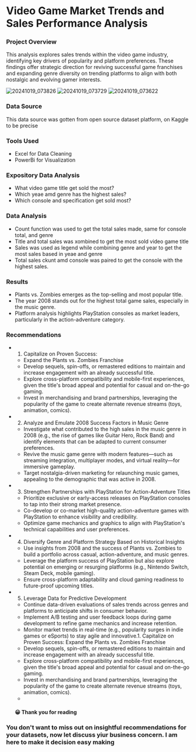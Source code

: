 # Video Game Market Trends and Sales Performance Analysis

### Project Overview 

This analysis explores sales trends within the video game industry, identifying key drivers of popularity and platform preferences. These findings offer strategic direction for reviving successful game franchises and expanding genre diversity on trending platforms to align with both nostalgic and evolving gamer interests.


![20241019_073826](https://github.com/user-attachments/assets/e3d80862-45dc-4140-931d-fd27c52ef675)
![20241019_073729](https://github.com/user-attachments/assets/4e7500a1-82e2-4e2a-942e-57885b6f6302)
![20241019_073622](https://github.com/user-attachments/assets/9055d76b-a35b-462d-b396-79626eb9d9fe)



### Data Source

This data source was gotten from open source dataset platform, on Kaggle to be precise 

### Tools Used
- Excel for Data Cleaning
- PowerBi for Visualization


### Expository Data Analysis 

- What video game title get sold the most?
- Which yeae amd genre has the highest sales?
- Which console and specification get sold most?


### Data Analysis 
- Count function was used to get the total sales made, same for console total, and genre
- Title and total sales was xombined to get the most sold video game title 
- Sales was used as legend while combining genre and year to get the most sales based in yeae and genre
- Total sales ckunt amd console was paired to get the console with the highest sales.


### Results 
- Plants vs. Zombies emerges as the top-selling and most popular title.
- The year 2008 stands out for the highest total game sales, especially in the music genre.
- Platform analysis highlights PlayStation consoles as market leaders, particularly in the action-adventure category. 


### Recommendations 

- 1. Capitalize on Proven Success:
  - Expand the Plants vs. Zombies Franchise
  - Develop sequels, spin-offs, or remastered editions to maintain and increase engagement with an already successful title.
  - Explore cross-platform compatibility and mobile-first experiences, given the title's broad appeal and potential for casual and on-the-go gaming.
  - Invest in merchandising and brand partnerships, leveraging the popularity of the game to create alternate revenue streams (toys, animation, comics).

- 2. Analyze and Emulate 2008 Success Factors in Music Genre
  - Investigate what contributed to the high sales in the music genre in 2008 (e.g., the rise of games like Guitar Hero, Rock Band) and identify elements that can be adapted to current consumer preferences.
  - Revive the music game genre with modern features—such as streaming integration, multiplayer modes, and virtual reality—for immersive gameplay.
  - Target nostalgia-driven marketing for relaunching music games, appealing to the demographic that was active in 2008.

- 3. Strengthen Partnerships with PlayStation for Action-Adventure Titles
  - Prioritize exclusive or early-access releases on PlayStation consoles to tap into their strong market presence.
  - Co-develop or co-market high-quality action-adventure games with PlayStation to enhance visibility and credibility.
  - Optimize game mechanics and graphics to align with PlayStation's technical capabilities and user preferences.

- 4. Diversify Genre and Platform Strategy Based on Historical Insights
  - Use insights from 2008 and the success of Plants vs. Zombies to build a portfolio across casual, action-adventure, and music genres.
  - Leverage the platform success of PlayStation but also explore potential on emerging or resurging platforms (e.g., Nintendo Switch, Steam Deck, mobile gaming).
  - Ensure cross-platform adaptability and cloud gaming readiness to future-proof upcoming titles.

- 5. Leverage Data for Predictive Development
  - Continue data-driven evaluations of sales trends across genres and platforms to anticipate shifts in consumer behavior.
  - Implement A/B testing and user feedback loops during game development to refine game mechanics and increase retention.
  - Monitor market trends in real-time (e.g., popularity surges in indie games or eSports) to stay agile and innovative.1. Capitalize on Proven Success: Expand the Plants vs. Zombies Franchise
  - Develop sequels, spin-offs, or remastered editions to maintain and increase engagement with an already successful title.
  - Explore cross-platform compatibility and mobile-first experiences, given the title's broad appeal and potential for casual and on-the-go gaming.
  - Invest in merchandising and brand partnerships, leveraging the popularity of the game to create alternate revenue streams (toys, animation, comics).
  - 

  #### 😀 Thank you for reading

 ### You don't want to miss out on insightful recommendations for your datasets, now let discuss yiur business concern. I am here to make it decision easy making 


